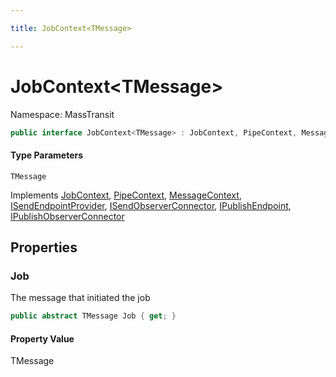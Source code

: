 ```yaml
---

title: JobContext<TMessage>

---
```


# JobContext\<TMessage\>

Namespace: MassTransit

```csharp
public interface JobContext<TMessage> : JobContext, PipeContext, MessageContext, ISendEndpointProvider, ISendObserverConnector, IPublishEndpoint, IPublishObserverConnector
```

#### Type Parameters

`TMessage`<br/>

Implements [JobContext](../masstransit/jobcontext), [PipeContext](../masstransit/pipecontext), [MessageContext](../masstransit/messagecontext), [ISendEndpointProvider](../masstransit/isendendpointprovider), [ISendObserverConnector](../masstransit/isendobserverconnector), [IPublishEndpoint](../masstransit/ipublishendpoint), [IPublishObserverConnector](../masstransit/ipublishobserverconnector)

## Properties

### **Job**

The message that initiated the job

```csharp
public abstract TMessage Job { get; }
```

#### Property Value

TMessage<br/>
